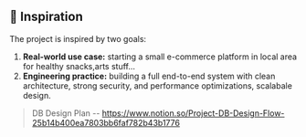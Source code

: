 ## 🌱 Inspiration
The project is inspired by two goals:  
1. **Real-world use case:** starting a small e-commerce platform in local area for healthy snacks,arts stuff...  
2. **Engineering practice:** building a full end-to-end system with clean architecture, strong security, and performance optimizations, scalabale design.

> DB Design Plan --
https://www.notion.so/Project-DB-Design-Flow-25b14b400ea7803bb6faf782b43b1776


